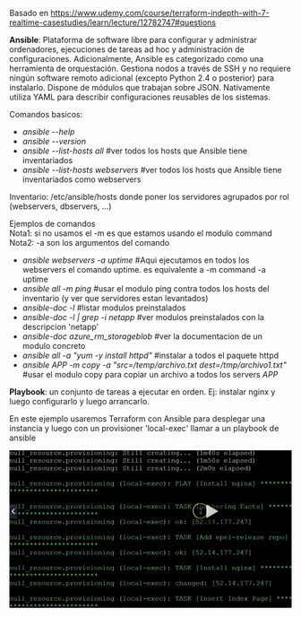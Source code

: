 Basado en https://www.udemy.com/course/terraform-indepth-with-7-realtime-casestudies/learn/lecture/12782747#questions

**Ansible**: Plataforma de software libre para configurar y administrar ordenadores, ejecuciones de tareas ad hoc y administración de configuraciones. Adicionalmente, Ansible es categorizado como una herramienta de orquestación. Gestiona nodos a través de SSH y no requiere ningún software remoto adicional (excepto Python 2.4 o posterior) para instalarlo. Dispone de módulos que trabajan sobre JSON. Nativamente utiliza YAML para describir configuraciones reusables de los sistemas.

Comandos basicos:
- _ansible --help_
- _ansible --version_
- _ansible --list-hosts all_    #ver todos los hosts que Ansible tiene inventariados
- _ansible --list-hosts webservers_    #ver todos los hosts que Ansible tiene inventariados como webservers

Inventario: /etc/ansible/hosts donde poner los servidores agrupados por rol (webservers, dbservers, ...)

Ejemplos de comandos
<br>Nota1: si no usamos el -m es que estamos usando el modulo command
<br>Nota2: -a son los argumentos del comando
- _ansible webservers -a uptime_    #Aqui ejecutamos en todos los webservers el comando uptime. es equivalente a -m command -a uptime
- _ansible all -m ping_   #usar el modulo ping contra todos los hosts del inventario (y ver que servidores estan levantados)
- _ansible-doc -l_    #listar modulos preinstalados
- _ansible-doc -l | grep -i netapp_  #ver modulos preinstalados con la descripcion 'netapp'
- _ansible-doc azure_rm_storageblob_  #ver la documentacion de un modulo concreto
- _ansible all -a "yum -y install httpd"_   #instalar a todos el paquete httpd
- _ansible *APP* -m copy -a "src=/temp/archivo.txt dest=/tmp/archivo1.txt"_   #usar el modulo copy para copiar un archivo a todos los servers *APP*

**Playbook**: un conjunto de tareas a ejecutar en orden. Ej: instalar nginx y luego configurarlo y luego arrancarlo.

En este ejemplo usaremos Terraform con Ansible para desplegar una instancia y luego con un provisioner 'local-exec' llamar a un playbook de ansible

<img src="Terraform+AnsibleJPG.JPG">

